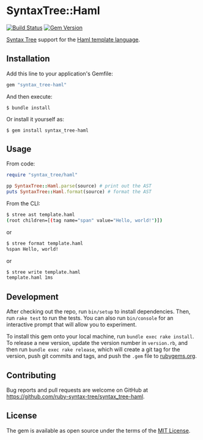 # SyntaxTree::Haml

[![Build Status](https://github.com/ruby-syntax-tree/syntax_tree-haml/workflows/Main/badge.svg)](https://github.com/ruby-syntax-tree/syntax_tree-haml/actions)
[![Gem Version](https://img.shields.io/gem/v/syntax_tree-haml.svg)](https://rubygems.org/gems/syntax_tree-haml)

[Syntax Tree](https://github.com/ruby-syntax-tree/syntax_tree) support for the [Haml template language](https://haml.info/).

## Installation

Add this line to your application's Gemfile:

```ruby
gem "syntax_tree-haml"
```

And then execute:

    $ bundle install

Or install it yourself as:

    $ gem install syntax_tree-haml

## Usage

From code:

```ruby
require "syntax_tree/haml"

pp SyntaxTree::Haml.parse(source) # print out the AST
puts SyntaxTree::Haml.format(source) # format the AST
```

From the CLI:

```sh
$ stree ast template.haml
(root children=[(tag name="span" value="Hello, world!")])
```

or

```sh
$ stree format template.haml
%span Hello, world!
```

or

```sh
$ stree write template.haml
template.haml 1ms
```

## Development

After checking out the repo, run `bin/setup` to install dependencies. Then, run `rake test` to run the tests. You can also run `bin/console` for an interactive prompt that will allow you to experiment.

To install this gem onto your local machine, run `bundle exec rake install`. To release a new version, update the version number in `version.rb`, and then run `bundle exec rake release`, which will create a git tag for the version, push git commits and tags, and push the `.gem` file to [rubygems.org](https://rubygems.org).

## Contributing

Bug reports and pull requests are welcome on GitHub at https://github.com/ruby-syntax-tree/syntax_tree-haml.

## License

The gem is available as open source under the terms of the [MIT License](https://opensource.org/licenses/MIT).
